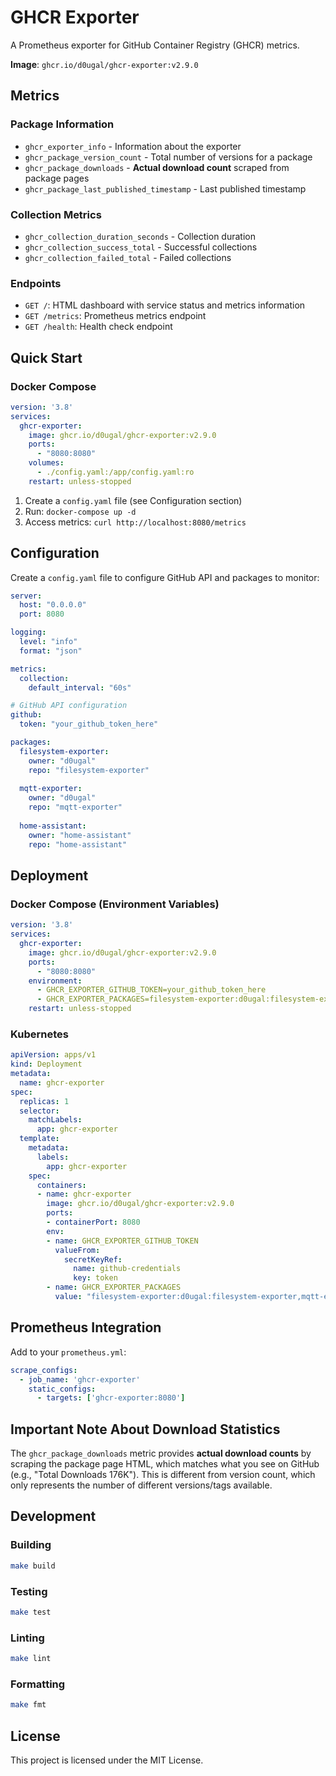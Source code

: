 # GHCR Exporter

A Prometheus exporter for GitHub Container Registry (GHCR) metrics.

**Image**: `ghcr.io/d0ugal/ghcr-exporter:v2.9.0`

## Metrics

### Package Information
- `ghcr_exporter_info` - Information about the exporter
- `ghcr_package_version_count` - Total number of versions for a package
- `ghcr_package_downloads` - **Actual download count** scraped from package pages
- `ghcr_package_last_published_timestamp` - Last published timestamp

### Collection Metrics
- `ghcr_collection_duration_seconds` - Collection duration
- `ghcr_collection_success_total` - Successful collections
- `ghcr_collection_failed_total` - Failed collections

### Endpoints
- `GET /`: HTML dashboard with service status and metrics information
- `GET /metrics`: Prometheus metrics endpoint
- `GET /health`: Health check endpoint

## Quick Start

### Docker Compose

```yaml
version: '3.8'
services:
  ghcr-exporter:
    image: ghcr.io/d0ugal/ghcr-exporter:v2.9.0
    ports:
      - "8080:8080"
    volumes:
      - ./config.yaml:/app/config.yaml:ro
    restart: unless-stopped
```

1. Create a `config.yaml` file (see Configuration section)
2. Run: `docker-compose up -d`
3. Access metrics: `curl http://localhost:8080/metrics`

## Configuration

Create a `config.yaml` file to configure GitHub API and packages to monitor:

```yaml
server:
  host: "0.0.0.0"
  port: 8080

logging:
  level: "info"
  format: "json"

metrics:
  collection:
    default_interval: "60s"

# GitHub API configuration
github:
  token: "your_github_token_here"

packages:
  filesystem-exporter:
    owner: "d0ugal"
    repo: "filesystem-exporter"
  
  mqtt-exporter:
    owner: "d0ugal"
    repo: "mqtt-exporter"
  
  home-assistant:
    owner: "home-assistant"
    repo: "home-assistant"
```

## Deployment

### Docker Compose (Environment Variables)

```yaml
version: '3.8'
services:
  ghcr-exporter:
    image: ghcr.io/d0ugal/ghcr-exporter:v2.9.0
    ports:
      - "8080:8080"
    environment:
      - GHCR_EXPORTER_GITHUB_TOKEN=your_github_token_here
      - GHCR_EXPORTER_PACKAGES=filesystem-exporter:d0ugal:filesystem-exporter,mqtt-exporter:d0ugal:mqtt-exporter
    restart: unless-stopped
```

### Kubernetes

```yaml
apiVersion: apps/v1
kind: Deployment
metadata:
  name: ghcr-exporter
spec:
  replicas: 1
  selector:
    matchLabels:
      app: ghcr-exporter
  template:
    metadata:
      labels:
        app: ghcr-exporter
    spec:
      containers:
      - name: ghcr-exporter
        image: ghcr.io/d0ugal/ghcr-exporter:v2.9.0
        ports:
        - containerPort: 8080
        env:
        - name: GHCR_EXPORTER_GITHUB_TOKEN
          valueFrom:
            secretKeyRef:
              name: github-credentials
              key: token
        - name: GHCR_EXPORTER_PACKAGES
          value: "filesystem-exporter:d0ugal:filesystem-exporter,mqtt-exporter:d0ugal:mqtt-exporter"
```

## Prometheus Integration

Add to your `prometheus.yml`:

```yaml
scrape_configs:
  - job_name: 'ghcr-exporter'
    static_configs:
      - targets: ['ghcr-exporter:8080']
```

## Important Note About Download Statistics

The `ghcr_package_downloads` metric provides **actual download counts** by scraping the package page HTML, which matches what you see on GitHub (e.g., "Total Downloads 176K"). This is different from version count, which only represents the number of different versions/tags available.

## Development

### Building

```bash
make build
```

### Testing

```bash
make test
```

### Linting

```bash
make lint
```

### Formatting

```bash
make fmt
```

## License

This project is licensed under the MIT License.